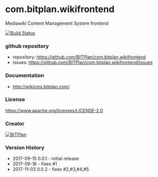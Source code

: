 # com.bitplan.wikifrontend
Mediawiki Content Management System frontend

[![Build Status](https://travis-ci.org/BITPlan/com.bitplan.wikifrontend.svg?branch=master)](https://travis-ci.org/BITPlan/com.bitplan.wikifrontend)
### github repository
* repository: https://github.com/BITPlan/com.bitplan.wikifrontend
* issues: https://github.com/BITPlan/com.bitplan.wikifrontend/issues

### Documentation
* http://wikicms.bitplan.com/

### License
https://www.apache.org/licenses/LICENSE-2.0

### Creator 
[![BITPlan](http://wiki.bitplan.com/images/wiki/thumb/8/87/BITPlanLogo2012.svg/200px-BITPlanLogo2012.svg.png)](http://web.bitplan.com)

### Version History
* 2017-09-15 0.0.1 - initial release
* 2017-09-16       - fixes #1
* 2017-11-03 0.0.2 - fixes #2,#3,#4,#5

